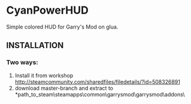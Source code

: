 # CyanPowerHUD
Simple colored HUD for Garry's Mod on glua.

## INSTALLATION
### Two ways:
1. Install it from workshop http://steamcommunity.com/sharedfiles/filedetails/?id=508326891
2. download master-branch and extract to *path_to_steam\steamapps\common\garrysmod\garrysmod\addons\
